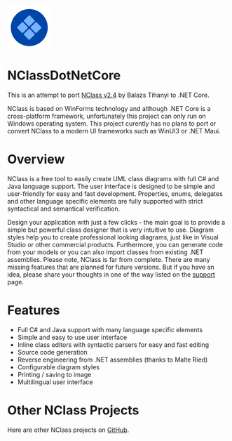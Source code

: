 ![NClassDotNetCore](/src/GUI/icons/nclass_small.png)

# NClassDotNetCore

This is an attempt to port [NClass v2.4](http://nclass.sourceforge.net/index.html) by Balazs Tihanyi to .NET Core.

NClass is based on WinForms technology and although .NET Core is a cross-platform framework, unfortunately this project can only run on Windows operating system.
This project curently has no plans to port or convert NClass to a modern UI frameworks such as WinUI3 or .NET Maui.

# Overview

NClass is a free tool to easily create UML class diagrams with full C# and Java language support. The user interface is designed to be simple and user-friendly for easy and fast development. Properties, enums, delegates and other language specific elements are fully supported with strict syntactical and semantical verification.

Design your application with just a few clicks - the main goal is to provide a simple but powerful class designer that is very intuitive to use. Diagram styles help you to create professional looking diagrams, just like in Visual Studio or other commercial products. Furthermore, you can generate code from your models or you can also import classes from existing .NET assemblies.
Please note, NClass is far from complete. There are many missing features that are planned for future versions. But if you have an idea, please share your thoughts in one of the way listed on the [support](http://nclass.sourceforge.net/support.html) page.

# Features
* Full C# and Java support with many language specific elements
* Simple and easy to use user interface
* Inline class editors with syntactic parsers for easy and fast editing
* Source code generation
* Reverse engineering from .NET assemblies (thanks to Malte Ried)
* Configurable diagram styles
* Printing / saving to image
* Multilingual user interface

# Other NClass Projects

Here are other NClass projects on [GitHub](https://github.com/search?q=nclass+uml&type=Repositories).